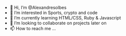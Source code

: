 - 👋 Hi, I’m @Alexandresolbes
- 👀 I’m interested in Sports, crypto and code
- 🌱 I’m currently learning HTML/CSS, Ruby & Javascript
- 💞️ I’m looking to collaborate on projects later on 
- 📫 How to reach me ...

<!---
Alexandresolbes/Alexandresolbes is a ✨ special ✨ repository because its `README.md` (this file) appears on your GitHub profile.
You can click the Preview link to take a look at your changes.
--->

